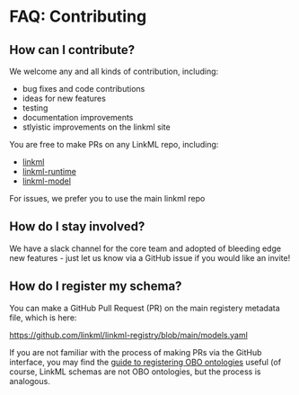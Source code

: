 # FAQ: Contributing

## How can I contribute?

We welcome any and all kinds of contribution, including:

 * bug fixes and code contributions
 * ideas for new features
 * testing
 * documentation improvements
 * stlyistic improvements on the linkml site

You are free to make PRs on any LinkML repo, including:

 * [linkml](https://github.com/linkml/linkml)
 * [linkml-runtime](https://github.com/linkml/linkml-runtime)
 * [linkml-model](https://github.com/linkml/linkml-model)

For issues, we prefer you to use the main linkml repo

## How do I stay involved?

We have a slack channel for the core team and adopted of bleeding edge new features - just let us know via a GitHub issue if you would like an invite!

## How do I register my schema?

You can make a GitHub Pull Request (PR) on the main registery metadata file, which is here:

https://github.com/linkml/linkml-registry/blob/main/models.yaml

If you are not familiar with the process of making PRs via the GitHub interface, you may find the [guide to registering OBO ontologies](https://github.com/linkml/linkml-registry/blob/main/models.yaml) useful (of course, LinkML schemas are not OBO ontologies, but the process is analogous.
